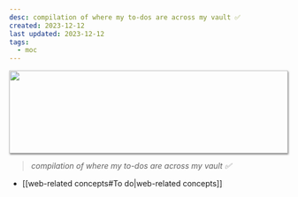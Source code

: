```yaml
---
desc: compilation of where my to-dos are across my vault ✅
created: 2023-12-12
last updated: 2023-12-12
tags:
  - moc
---
```


<img style="height: 150px; width: 100%; object-fit: cover; box-shadow: 1px 2px 3px rgba(0,0,0,.5);" src="https://64.media.tumblr.com/e9a0c1dca0cc98374c5d9ebaefd54145/67288bf31fa7038e-08/s1280x1920/5272c4249784bc5a6d4a0dce9ded8fcb891eb9ec.gifv">

> *compilation of where my to-dos are across my vault ✅*

- [[web-related concepts#To do|web-related concepts]]
